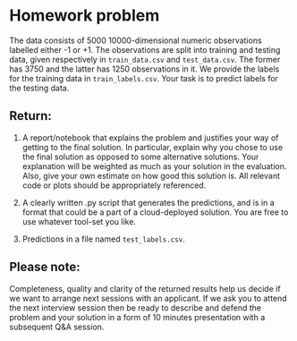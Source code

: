 Homework problem
================

The data consists of 5000 10000-dimensional numeric observations
labelled either -1 or +1. The observations are split into training and
testing data, given respectively in `train_data.csv` and `test_data.csv`.
The former has 3750 and the latter has 1250 observations in it. We provide
the labels for the training data in `train_labels.csv`. Your task is
to predict labels for the testing data.

Return:
-------
1. A report/notebook that explains the problem and justifies your way of
getting to the final solution. In particular, explain why you chose to
use the final solution as opposed to some alternative solutions. Your
explanation will be weighted as much as your solution in the
evaluation. Also, give your own estimate on how good this solution
is. All relevant code or plots should be appropriately referenced.

2. A clearly written .py script that generates the predictions, and is in a
format that could be a part of a cloud-deployed solution. You are free 
to use whatever tool-set you like.

3. Predictions in a file named `test_labels.csv`.

Please note:
------------
Completeness, quality and clarity of the returned results help us decide if we want to arrange next sessions with an applicant. 
If we ask you to attend the next interview session then be ready to describe and defend the problem and your solution in a form of 10 minutes presentation with a subsequent Q&A session.

